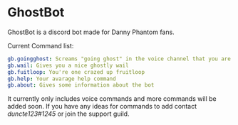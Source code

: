 # GhostBot
GhostBot is a discord bot made for Danny Phantom fans.

Current Command list:
```yaml
gb.goingghost: Screams "going ghost" in the voice channel that you are in (has a 5% chance of becoming ghostly)
gb.wail: Gives you a nice ghostly wail
gb.fuitloop: You're one crazed up fruitloop
gb.help: Your avarage help command
gb.about: Gives some information about the bot
```

It currently only includes voice commands and more commands will be added soon.
If you have any ideas for commands to add contact _duncte123#1245_ or join the support guild.